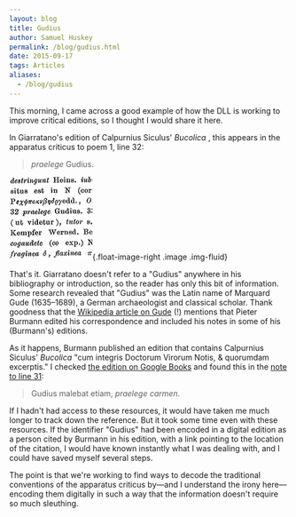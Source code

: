 ```yaml
---
layout: blog
title: Gudius
author: Samuel Huskey
permalink: /blog/gudius.html
date: 2015-09-17
tags: Articles
aliases:
  - /blog/gudius
---
```


This morning, I came across a good example of how the DLL is working to improve critical editions, so I thought I would share it here.

In Giarratano's edition of Calpurnius Siculus' _Bucolica_ , this appears in the apparatus criticus to poem 1, line 32:

> _praelege_ Gudius.

![Praelege Gudius](/assets/images/praelege-Gudius.png){.float-image-right .image .img-fluid}

That's it. Giarratano doesn't refer to a "Gudius" anywhere in his bibliography or introduction, so the reader has only this bit of information. Some research revealed that "Gudius" was the Latin name of Marquard Gude (1635–1689), a German archaeologist and classical scholar. Thank goodness that the [Wikipedia article on Gude](https://en.wikipedia.org/wiki/Marquard_Gude) (!) mentions that Pieter Burmann edited his correspondence and included his notes in some of his (Burmann's) editions.

As it happens, Burmann published an edition that contains Calpurnius Siculus' _Bucolica_ "cum integris Doctorum Virorum Notis, & quorumdam excerptis." I checked [the edition on Google Books](https://books.google.com/books?id=uKZAAAAAcAAJ&pg=PP9#v=onepage&q&f=false) and found this in the [note to line 31](https://books.google.com/books?id=uKZAAAAAcAAJ&pg=PA548#v=onepage&q&f=false):

> Gudius malebat etiam, _praelege carmen_.

If I hadn't had access to these resources, it would have taken me much longer to track down the reference. But it took some time even with these resources. If the identifier "Gudius" had been encoded in a digital edition as a person cited by Burmann in his edition, with a link pointing to the location of the citation, I would have known instantly what I was dealing with, and I could have saved myself several steps.

The point is that we're working to find ways to decode the traditional conventions of the apparatus criticus by—and I understand the irony here—encoding them digitally in such a way that the information doesn't require so much sleuthing.

